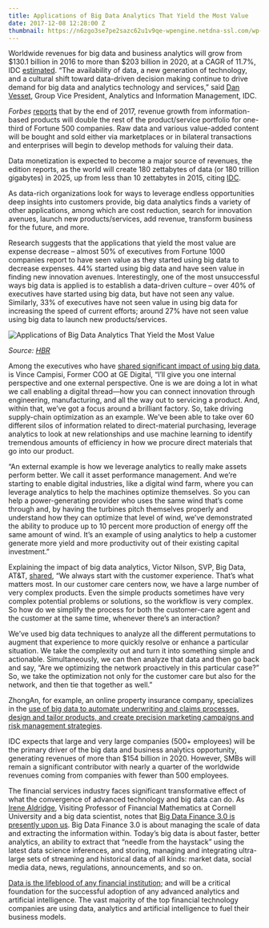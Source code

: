 ```yaml
---
title: Applications of Big Data Analytics That Yield the Most Value
date: 2017-12-08 12:28:00 Z
thumbnail: https://n6zgo3se7pe2sazc62u1v9qe-wpengine.netdna-ssl.com/wp-content/uploads/2017/12/Bigdata1-400x220.png
---
```


Worldwide revenues for big data and business analytics will grow from $130.1 billion in 2016 to more than $203 billion in 2020, at a CAGR of 11.7%, IDC [estimated](https://letstalkpayments.com/worldwide-revenues-for-big-data-and-business-analytics-will-surpass-200-billion-in-2020/). “The availability of data, a new generation of technology, and a cultural shift toward data-driven decision making continue to drive demand for big data and analytics technology and services,” said [Dan Vesset](http://www.idc.com/getdoc.jsp?containerId=PRF000388), Group Vice President, Analytics and Information Management, IDC.<!--more-->

*Forbes* [reports](https://www.forbes.com/sites/gilpress/2017/01/20/6-predictions-for-the-203-billion-big-data-analytics-market/#7104a2ae2083) that by the end of 2017, revenue growth from information-based products will double the rest of the product/service portfolio for one-third of Fortune 500 companies. Raw data and various value-added content will be bought and sold either via marketplaces or in bilateral transactions and enterprises will begin to develop methods for valuing their data.

Data monetization is expected to become a major source of revenues, the edition reports, as the world will create 180 zettabytes of data (or 180 trillion gigabytes) in 2025, up from less than 10 zettabytes in 2015, citing [IDC](http://www.forbes.com/sites/gilpress/2016/08/05/iot-mid-year-update-from-idc-and-other-research-firms/#67bff501765f).

As data-rich organizations look for ways to leverage endless opportunities deep insights into customers provide, big data analytics finds a variety of other applications, among which are cost reduction, search for innovation avenues, launch new products/services, add revenue, transform business for the future, and more.

Research suggests that the applications that yield the most value are expense decrease – almost 50% of executives from Fortune 1000 companies report to have seen value as they started using big data to decrease expenses. 44% started using big data and have seen value in finding new innovation avenues. Interestingly, one of the most unsuccessful ways big data is applied is to establish a data-driven culture – over 40% of executives have started using big data, but have not seen any value. Similarly, 33% of executives have not seen value in using big data for increasing the speed of current efforts; around 27% have not seen value using big data to launch new products/services.

![Applications of Big Data Analytics That Yield the Most Value](https://n6zgo3se7pe2sazc62u1v9qe-wpengine.netdna-ssl.com/wp-content/uploads/2017/12/big-data.png)

*Source: [HBR](https://hbr.org/2017/04/how-companies-say-theyre-using-big-data)*

Among the executives who have [shared significant impact of using big data](https://www.mckinsey.com/business-functions/mckinsey-analytics/our-insights/how-companies-are-using-big-data-and-analytics), is Vince Campisi, Former COO at GE Digital, “I’ll give you one internal perspective and one external perspective. One is we are doing a lot in what we call enabling a digital thread—how you can connect innovation through engineering, manufacturing, and all the way out to servicing a product. And, within that, we’ve got a focus around a brilliant factory. So, take driving supply-chain optimization as an example. We’ve been able to take over 60 different silos of information related to direct-material purchasing, leverage analytics to look at new relationships and use machine learning to identify tremendous amounts of efficiency in how we procure direct materials that go into our product.

“An external example is how we leverage analytics to really make assets perform better. We call it asset performance management. And we’re starting to enable digital industries, like a digital wind farm, where you can leverage analytics to help the machines optimize themselves. So you can help a power-generating provider who uses the same wind that’s come through and, by having the turbines pitch themselves properly and understand how they can optimize that level of wind, we’ve demonstrated the ability to produce up to 10 percent more production of energy off the same amount of wind. It’s an example of using analytics to help a customer generate more yield and more productivity out of their existing capital investment.”

Explaining the impact of big data analytics, Victor Nilson, SVP, Big Data, AT&T, [shared](https://www.mckinsey.com/business-functions/mckinsey-analytics/our-insights/how-companies-are-using-big-data-and-analytics), “We always start with the customer experience. That’s what matters most. In our customer care centers now, we have a large number of very complex products. Even the simple products sometimes have very complex potential problems or solutions, so the workflow is very complex. So how do we simplify the process for both the customer-care agent and the customer at the same time, whenever there’s an interaction?

We’ve used big data techniques to analyze all the different permutations to augment that experience to more quickly resolve or enhance a particular situation. We take the complexity out and turn it into something simple and actionable. Simultaneously, we can then analyze that data and then go back and say, “Are we optimizing the network proactively in this particular case?” So, we take the optimization not only for the customer care but also for the network, and then tie that together as well.”

ZhongAn, for example, an online property insurance company, specializes in the [use of big data to automate underwriting and claims processes, design and tailor products, and create precision marketing campaigns and risk management strategies](https://s3-ap-southeast-2.amazonaws.com/h2vc/static/reports/innovators/2017/H2-Fintech-Innovators-2017.pdf).

IDC expects that large and very large companies (500\+ employees) will be the primary driver of the big data and business analytics opportunity, generating revenues of more than $154 billion in 2020. However, SMBs will remain a significant contributor with nearly a quarter of the worldwide revenues coming from companies with fewer than 500 employees.

The financial services industry faces significant transformative effect of what the convergence of advanced technology and big data can do. As [Irene Aldridge](http://irenealdridge.com/ia/), Visiting Professor of Financial Mathematics at Cornell University and a big data scientist, notes that [Big Data Finance 3.0 is presently upon us](https://www.huffingtonpost.com/entry/big-data-finance-30_us_59dcff8de4b0b8751b878b3d). Big Data Finance 3.0 is about managing the scale of data and extracting the information within. Today’s big data is about faster, better analytics, an ability to extract that “needle from the haystack” using the latest data science inferences, and storing, managing and integrating ultra-large sets of streaming and historical data of all kinds: market data, social media data, news, regulations, announcements, and so on.

[Data is the lifeblood of any financial institution](https://s3-ap-southeast-2.amazonaws.com/h2vc/static/reports/innovators/2017/H2-Fintech-Innovators-2017.pdf); and will be a critical foundation for the successful adoption of any advanced analytics and artificial intelligence. The vast majority of the top financial technology companies are using data, analytics and artificial intelligence to fuel their business models.